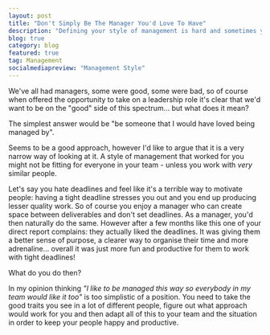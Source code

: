 ```yaml
---
layout: post
title: "Don't Simply Be The Manager You'd Love To Have"
description: "Defining your style of management is hard and sometimes you need to look beyond the 'if it worked for me it'll work for them' mentality."
blog: true
category: blog
featured: true
tag: Management
socialmediapreview: "Management Style"
---
```


We've all had managers, some were good, some were bad, so of course when offered the opportunity to take on a leadership role it's clear that we'd want to be on the "good" side of this spectrum... but what does it mean?

The simplest answer would be "be someone that I would have loved being managed by".

Seems to be a good approach, however I'd like to argue that it is a very narrow way of looking at it. A style of management that worked for you might not be fitting for everyone in your team - unless you work with _very_ similar people.

Let's say you hate deadlines and feel like it's a terrible way to motivate people: having a tight deadline stresses you out and you end up producing lesser quality work. So of course you enjoy a manager who can create space between deliverables and don't set deadlines. As a manager, you'd then naturally do the same. However after a few months like this one of your direct report complains: they actually liked the deadlines. It was giving them a better sense of purpose, a clearer way to organise their time and more adrenaline... overall it was just more fun and productive for them to work with tight deadlines!

What do you do then?

In my opinion thinking _"I like to be managed this way so everybody in my team would like it too"_ is too simplistic of a position. You need to take the good traits you see in a lot of different people, figure out what approach would work for you and then adapt all of this to your team and the situation in order to keep your people happy and productive.

